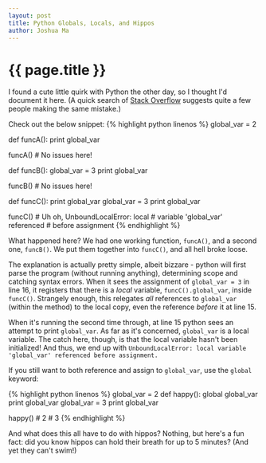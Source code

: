 ```yaml
---
layout: post
title: Python Globals, Locals, and Hippos
author: Joshua Ma
---
```

{{ page.title }}
===

I found a cute little quirk with Python the other day, so I thought I'd document it here. (A quick search of [Stack Overflow](http://stackoverflow.com/search?q=python+local+variable+referenced+before+assignment) suggests quite a few people making the same mistake.)

Check out the below snippet:
{% highlight python linenos %}
global_var = 2

def funcA():
  print global_var

funcA() # No issues here!

def funcB():
  global_var = 3
  print global_var

funcB() # No issues here!

def funcC():
  print global_var
  global_var = 3
  print global_var

funcC() # Uh oh, UnboundLocalError: local
        # variable 'global_var' referenced
        # before assignment
{% endhighlight %}

What happened here? We had one working function, `funcA()`, and a second one, `funcB()`. We put them together into `funcC()`, and all hell broke loose.

The explanation is actually pretty simple, albeit bizzare - python will first parse the program (without running anything), determining scope and catching syntax errors. When it sees the assignment of `global_var = 3` in line 16, it registers that there is a *local* variable, `funcC().global_var`, inside `funcC()`. Strangely enough, this relegates *all* references to `global_var` (within the method) to the local copy, even the reference *before* it at line 15.

When it's running the second time through, at line 15 python sees an attempt to print `global_var`. As far as it's concerned, `global_var` is a local variable. The catch here, though, is that the local variable hasn't been initialized! And thus, we end up with `UnboundLocalError: local variable 'global_var' referenced before assignment.`

If you still want to both reference and assign to `global_var`, use the `global` keyword:

{% highlight python linenos %}
global_var = 2
def happy():
    global global_var
    print global_var
    global_var = 3
    print global_var

happy() # 2
        # 3
{% endhighlight %}

And what does this all have to do with hippos? Nothing, but here's a fun fact: did you know hippos can hold their breath for up to 5 minutes? (And yet they can't swim!)
